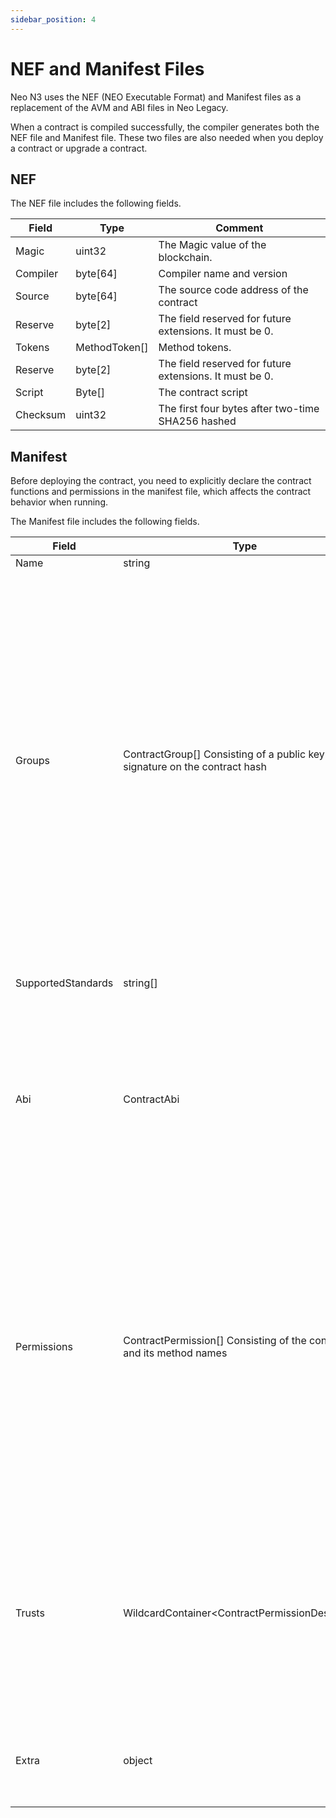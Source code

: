 ```yaml
---
sidebar_position: 4
---
```

# NEF and Manifest Files

Neo N3 uses the NEF (NEO Executable Format) and Manifest files as a replacement of the AVM and ABI files in Neo Legacy.

When a contract is compiled successfully, the compiler generates both the NEF file and Manifest file. These two files are also needed when you deploy a contract or upgrade a contract.

## NEF

The NEF file includes the following fields.


| Field    | Type          | Comment                                                 |
| -------- | ------------- | ------------------------------------------------------- |
| Magic    | uint32        | The Magic value of the blockchain.                      |
| Compiler | byte[64]      | Compiler name and version                               |
| Source   | byte[64]      | The source code address of the contract                 |
| Reserve  | byte[2]       | The field reserved for future extensions. It must be 0. |
| Tokens   | MethodToken[] | Method tokens.                                          |
| Reserve  | byte[2]       | The field reserved for future extensions. It must be 0. |
| Script   | Byte[]        | The contract script                                     |
| Checksum | uint32        | The first four bytes after two-time SHA256 hashed       |

## Manifest

Before deploying the contract, you need to explicitly declare the contract functions and permissions in the manifest file, which affects the contract behavior when running.

The Manifest file includes the following fields.

| Field              | Type                                                         | Comment                                                      |
| ------------------ | ------------------------------------------------------------ | ------------------------------------------------------------ |
| Name               | string                                                       | Contract name                                                |
| Groups             | ContractGroup[] Consisting of a public key and a signature on the contract hash | Defines a group of trusted contracts. Contracts in a group trusts each other and can be invoked by each other,  without prompting the user any warnings. For example, a series of contracts that call each other for a DeFi project. A group is identified by a public key and must has a signature for the contract hash to prove that the contract is included in the group. |
| SupportedStandards | string[]                                                     | Supported NEP standard, equivalent to NEP-10 in Neo Legacy.x      |
| Abi                | ContractAbi                                                  | NEP-14 (NeoContract ABI) Description of smart contract methods (name, parameters, return value, offset, safe or not), events (name, parameters) |
| Permissions        | ContractPermission[] Consisting of the contract and its method names | This field is an array containing a permission object, which defines other contracts and methods that the contract wants to call. The contract can be ScriptHash, Group, or Permission.Any \*. The method is the method name or Permission.Any \*. Contracts or methods not declared in the manifest cannot be called by the contract. |
| Trusts             | WildcardContainer<ContractPermissionDescriptor\>                                  | Defines other contracts trusted by the contract. The contract can be ScriptHash, Group, or Permission.Any *. If a contract is trusted, the user will not receive any warning message when the contract is called. |
| Extra              | object                                                       | Other user-defined data, such as developer, email, URL, contract profile, etc. |

